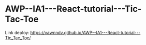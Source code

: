 # AWP--IA1---React-tutorial---Tic-Tac-Toe

Link deploy: https://vawnndv.github.io/AWP--IA1---React-tutorial---Tic_Tac_Toe/
